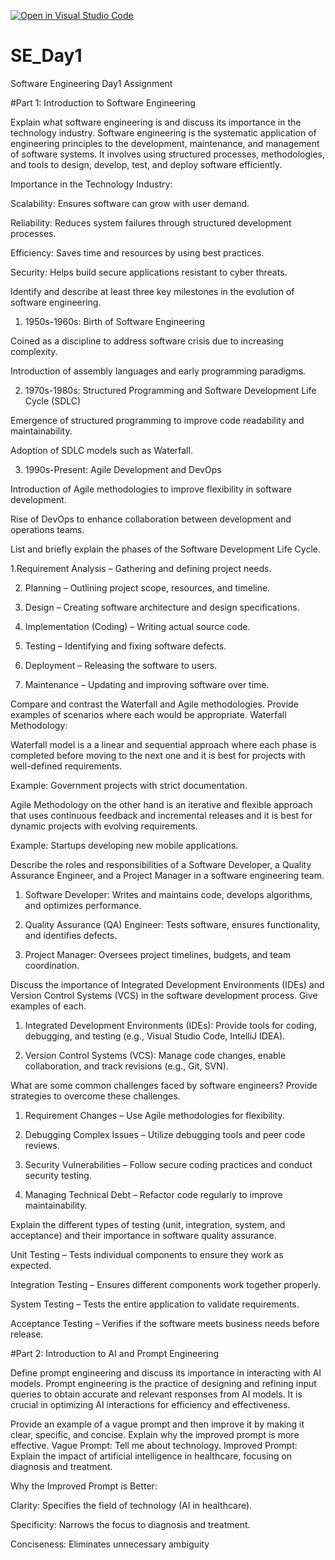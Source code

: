 [![Open in Visual Studio Code](https://classroom.github.com/assets/open-in-vscode-2e0aaae1b6195c2367325f4f02e2d04e9abb55f0b24a779b69b11b9e10269abc.svg)](https://classroom.github.com/online_ide?assignment_repo_id=18399421&assignment_repo_type=AssignmentRepo)
# SE_Day1
Software Engineering Day1 Assignment

#Part 1: Introduction to Software Engineering

Explain what software engineering is and discuss its importance in the technology industry.
Software engineering is the systematic application of engineering principles to the development, maintenance, and management of software systems. It involves using structured processes, methodologies, and tools to design, develop, test, and deploy software efficiently.

Importance in the Technology Industry:

Scalability: Ensures software can grow with user demand.

Reliability: Reduces system failures through structured development processes.

Efficiency: Saves time and resources by using best practices.

Security: Helps build secure applications resistant to cyber threats.


Identify and describe at least three key milestones in the evolution of software engineering.
1. 1950s-1960s: Birth of Software Engineering

Coined as a discipline to address software crisis due to increasing complexity.

Introduction of assembly languages and early programming paradigms.

2. 1970s-1980s: Structured Programming and Software Development Life Cycle (SDLC)

Emergence of structured programming to improve code readability and maintainability.

Adoption of SDLC models such as Waterfall.

3. 1990s-Present: Agile Development and DevOps

Introduction of Agile methodologies to improve flexibility in software development.

Rise of DevOps to enhance collaboration between development and operations teams.


List and briefly explain the phases of the Software Development Life Cycle.

1.Requirement Analysis – Gathering and defining project needs.

2. Planning – Outlining project scope, resources, and timeline.

3. Design – Creating software architecture and design specifications.

4. Implementation (Coding) – Writing actual source code.

5. Testing – Identifying and fixing software defects.

6. Deployment – Releasing the software to users.

7. Maintenance – Updating and improving software over time.



Compare and contrast the Waterfall and Agile methodologies. Provide examples of scenarios where each would be appropriate.
Waterfall Methodology:

Waterfall model is a a linear and sequential approach where each phase is completed before moving to the next one and it is best for projects with well-defined requirements.

Example: Government projects with strict documentation.

Agile Methodology on the other hand is an iterative and flexible approach that uses continuous feedback and incremental releases and it is best for dynamic projects with evolving requirements.

Example: Startups developing new mobile applications.


Describe the roles and responsibilities of a Software Developer, a Quality Assurance Engineer, and a Project Manager in a software engineering team.

1. Software Developer: Writes and maintains code, develops algorithms, and optimizes performance.

2. Quality Assurance (QA) Engineer: Tests software, ensures functionality, and identifies defects.

3. Project Manager: Oversees project timelines, budgets, and team coordination.

Discuss the importance of Integrated Development Environments (IDEs) and Version Control Systems (VCS) in the software development process. Give examples of each.

1. Integrated Development Environments (IDEs): Provide tools for coding, debugging, and testing (e.g., Visual Studio Code, IntelliJ IDEA).

2. Version Control Systems (VCS): Manage code changes, enable collaboration, and track revisions (e.g., Git, SVN).

What are some common challenges faced by software engineers? Provide strategies to overcome these challenges.

1. Requirement Changes – Use Agile methodologies for flexibility.

2. Debugging Complex Issues – Utilize debugging tools and peer code reviews.

3. Security Vulnerabilities – Follow secure coding practices and conduct security testing.

4. Managing Technical Debt – Refactor code regularly to improve maintainability.


Explain the different types of testing (unit, integration, system, and acceptance) and their importance in software quality assurance.

Unit Testing – Tests individual components to ensure they work as expected.

Integration Testing – Ensures different components work together properly.

System Testing – Tests the entire application to validate requirements.

Acceptance Testing – Verifies if the software meets business needs before release.

#Part 2: Introduction to AI and Prompt Engineering


Define prompt engineering and discuss its importance in interacting with AI models.
Prompt engineering is the practice of designing and refining input queries to obtain accurate and relevant responses from AI models. It is crucial in optimizing AI interactions for efficiency and effectiveness.



Provide an example of a vague prompt and then improve it by making it clear, specific, and concise. Explain why the improved prompt is more effective.
Vague Prompt: Tell me about technology.
Improved Prompt: Explain the impact of artificial intelligence in healthcare, focusing on diagnosis and treatment.

Why the Improved Prompt is Better:

Clarity: Specifies the field of technology (AI in healthcare).

Specificity: Narrows the focus to diagnosis and treatment.

Conciseness: Eliminates unnecessary ambiguity
